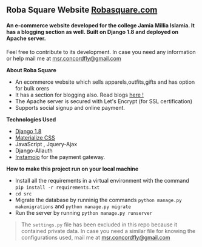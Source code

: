 ## Roba Square Website  [Robasquare.com](robasquare.com)

#### An e-commerce website developed for the college Jamia Millia Islamia. It has a blogging section as well. Built on Django 1.8 and deployed on Apache server.

Feel free to contribute to its development. In case you need any information or help mail me at msr.concordfly@gmail.com


**About Roba Square**
* An ecommerce website which sells apparels,outfits,gifts and has option for bulk orers
* It has a section for blogging also. Read blogs [here !](https://robasquare.com/blog/)
* The Apache server is secured with Let's Encrypt (for SSL certification)
* Supports social signup and online payment.

**Technologies Used**
* [Django 1.8](https://www.djangoproject.com)
* [Materialize CSS](materializecss.com/)
* JavaScript , Jquery-Ajax
* Django-Allauth
* [Instamojo](instamojo.com) for the payment gateway.

**How to make this project run on your local machine**
* Install all the requirements in a virtual environment with the command `pip install -r requirements.txt`
* `cd src`
* Migrate the database by runninig the commands `python manage.py makemigrations` and `python manage.py migrate`
* Run the server by running `python manage.py runserver`


> The `settings.py` file has been excluded in this repo because it contained private data. In case you need a similar file for knowing the configurations used, mail me at msr.concordfly@gmail.com


  
